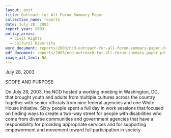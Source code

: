```yaml
---
layout: post
title: Outreach for All Forum Summary Paper
collection_name: reports
date: July 28, 2003
report_year: 2003
policy_areas:
  - Civil Rights
  - Cultural Diversity
word_document: reports/2003/ncd-outreach-for-all-forum-summary-paper.doc
pdf_document: reports/2003/ncd-outreach-for-all-forum-summary-paper.pdf
image_alt_text: NA
---
```

July 28, 2003

S﻿COPE AND PURPOSE:

On July 28, 2003, the NCD hosted a working meeting in Washington, DC, that brought youth and adults from multiple cultures across the country together with senior officials from nine federal agencies and one White House initiative. Sixty people spent a full day in work sessions that focused on finding ways to create a two-way street for people with disabilities who come from diverse communities and government agencies that have a responsibility for providing appropriate services and for supporting empowerment and movement toward full participation in society.